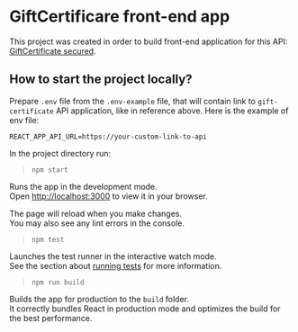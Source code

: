 # GiftCertificare front-end app

This project was created in order to build front-end application for this API: [GiftCertificate secured](https://github.com/YegorChevardin/gift-certificate-secured).

## How to start the project locally?

Prepare `.env` file from the `.env-example` file, that will contain link to `gift-certificate` API application, like in reference above.
Here is the example of env file:
```text
REACT_APP_API_URL=https://your-custom-link-to-api
```

In the project directory run:
>`npm start`

Runs the app in the development mode.\
Open [http://localhost:3000](http://localhost:3000) to view it in your browser.

The page will reload when you make changes.\
You may also see any lint errors in the console.

> `npm test`

Launches the test runner in the interactive watch mode.\
See the section about [running tests](https://facebook.github.io/create-react-app/docs/running-tests) for more information.

>`npm run build`

Builds the app for production to the `build` folder.\
It correctly bundles React in production mode and optimizes the build for the best performance.

